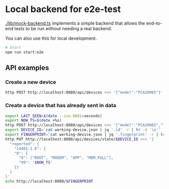 # Local backend for e2e-test

[./lib/mock-backend.ts](mock-backend.ts) implements a simple backend that allows
the end-to-end tests to be run without needing a real backend.

You can also use this for local development.

```bash
# Start
npm run start:e2e
```

## API examples

### Create a new device

```bash
http POST http://localhost:8080/api/devices <<< '{"model":"PCA20065"}'
```

### Create a device that has already sent in data

```bash
export LAST_SEEN=$(date --iso-8601=seconds)
export NOW_TS=$(date +%s)
http POST http://localhost:8080/api/devices <<< '{"model":"PCA20065","lastSeen":"'$LAST_SEEN'"}' > working-device.json
export DEVICE_ID=`cat working-device.json | jq '.id' -r | tr -d '\n'`
export FINGERPRINT=`cat working-device.json | jq '.fingerprint' -r | tr -d '\n'`
http PUT http://localhost:8080/api/devices/state/$DEVICE_ID <<< '{
  "reported": {
    "14401:1.0": {
    "0": {
      "0": ["BOOT", "MODEM", "APP", "MDM_FULL"],
      "99": '$NOW_TS'
    }}
  }
}'
echo http://localhost:8080/$FINGERPRINT
```
